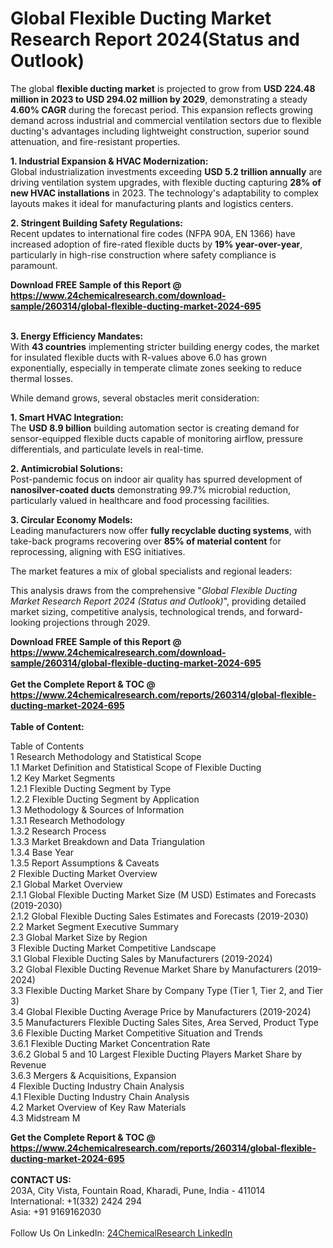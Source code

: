 <h1>Global Flexible Ducting Market Research Report 2024(Status and Outlook)</h1><p>The global <strong>flexible ducting market</strong> is projected to grow from <strong>USD 224.48 million in 2023 to USD 294.02 million by 2029</strong>, demonstrating a steady <strong>4.60% CAGR</strong> during the forecast period. This expansion reflects growing demand across industrial and commercial ventilation sectors due to flexible ducting's advantages including lightweight construction, superior sound attenuation, and fire-resistant properties.</p><p><strong>1. Industrial Expansion &amp; HVAC Modernization:</strong><br>
Global industrialization investments exceeding <strong>USD 5.2 trillion annually</strong> are driving ventilation system upgrades, with flexible ducting capturing <strong>28% of new HVAC installations</strong> in 2023. The technology's adaptability to complex layouts makes it ideal for manufacturing plants and logistics centers.</p><p><strong>2. Stringent Building Safety Regulations:</strong><br>
Recent updates to international fire codes (NFPA 90A, EN 1366) have increased adoption of fire-rated flexible ducts by <strong>19% year-over-year</strong>, particularly in high-rise construction where safety compliance is paramount.</p><div><b>Download FREE Sample of this Report @ 
            <a href="https://www.24chemicalresearch.com/download-sample/260314/global-flexible-ducting-market-2024-695">
            https://www.24chemicalresearch.com/download-sample/260314/global-flexible-ducting-market-2024-695</a></b></div><br><p><strong>3. Energy Efficiency Mandates:</strong><br>
With <strong>43 countries</strong> implementing stricter building energy codes, the market for insulated flexible ducts with R-values above 6.0 has grown exponentially, especially in temperate climate zones seeking to reduce thermal losses.</p><p>While demand grows, several obstacles merit consideration:</p><p><strong>1. Smart HVAC Integration:</strong><br>
The <strong>USD 8.9 billion</strong> building automation sector is creating demand for sensor-equipped flexible ducts capable of monitoring airflow, pressure differentials, and particulate levels in real-time.</p><p><strong>2. Antimicrobial Solutions:</strong><br>
Post-pandemic focus on indoor air quality has spurred development of <strong>nanosilver-coated ducts</strong> demonstrating 99.7% microbial reduction, particularly valued in healthcare and food processing facilities.</p><p><strong>3. Circular Economy Models:</strong><br>
Leading manufacturers now offer <strong>fully recyclable ducting systems</strong>, with take-back programs recovering over <strong>85% of material content</strong> for reprocessing, aligning with ESG initiatives.</p><p>The market features a mix of global specialists and regional leaders:</p><p>This analysis draws from the comprehensive "<em>Global Flexible Ducting Market Research Report 2024 (Status and Outlook)</em>", providing detailed market sizing, competitive analysis, technological trends, and forward-looking projections through 2029.

</p><div><b>Download FREE Sample of this Report @ 
            <a href="https://www.24chemicalresearch.com/download-sample/260314/global-flexible-ducting-market-2024-695">
            https://www.24chemicalresearch.com/download-sample/260314/global-flexible-ducting-market-2024-695</a></b></div><br><div><b>Get the Complete Report & TOC @ 
            <a href="https://www.24chemicalresearch.com/reports/260314/global-flexible-ducting-market-2024-695">
            https://www.24chemicalresearch.com/reports/260314/global-flexible-ducting-market-2024-695</a></b></div><br>
            <b>Table of Content:</b><p>Table of Contents<br />
1 Research Methodology and Statistical Scope<br />
1.1 Market Definition and Statistical Scope of Flexible Ducting<br />
1.2 Key Market Segments<br />
1.2.1 Flexible Ducting Segment by Type<br />
1.2.2 Flexible Ducting Segment by Application<br />
1.3 Methodology & Sources of Information<br />
1.3.1 Research Methodology<br />
1.3.2 Research Process<br />
1.3.3 Market Breakdown and Data Triangulation<br />
1.3.4 Base Year<br />
1.3.5 Report Assumptions & Caveats<br />
2 Flexible Ducting Market Overview<br />
2.1 Global Market Overview<br />
2.1.1 Global Flexible Ducting Market Size (M USD) Estimates and Forecasts (2019-2030)<br />
2.1.2 Global Flexible Ducting Sales Estimates and Forecasts (2019-2030)<br />
2.2 Market Segment Executive Summary<br />
2.3 Global Market Size by Region<br />
3 Flexible Ducting Market Competitive Landscape<br />
3.1 Global Flexible Ducting Sales by Manufacturers (2019-2024)<br />
3.2 Global Flexible Ducting Revenue Market Share by Manufacturers (2019-2024)<br />
3.3 Flexible Ducting Market Share by Company Type (Tier 1, Tier 2, and Tier 3)<br />
3.4 Global Flexible Ducting Average Price by Manufacturers (2019-2024)<br />
3.5 Manufacturers Flexible Ducting Sales Sites, Area Served, Product Type<br />
3.6 Flexible Ducting Market Competitive Situation and Trends<br />
3.6.1 Flexible Ducting Market Concentration Rate<br />
3.6.2 Global 5 and 10 Largest Flexible Ducting Players Market Share by Revenue<br />
3.6.3 Mergers & Acquisitions, Expansion<br />
4 Flexible Ducting Industry Chain Analysis<br />
4.1 Flexible Ducting Industry Chain Analysis<br />
4.2 Market Overview of Key Raw Materials<br />
4.3 Midstream M</p><div><b>Get the Complete Report & TOC @ 
            <a href="https://www.24chemicalresearch.com/reports/260314/global-flexible-ducting-market-2024-695">
            https://www.24chemicalresearch.com/reports/260314/global-flexible-ducting-market-2024-695</a></b></div><br><b>CONTACT US:</b><br>
            203A, City Vista, Fountain Road, Kharadi, Pune, India - 411014<br>
            International: +1(332) 2424 294<br>
            Asia: +91 9169162030 <br><br>
            Follow Us On LinkedIn: <a href="https://www.linkedin.com/company/24chemicalresearch/">24ChemicalResearch LinkedIn</a>